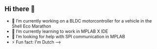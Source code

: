 ## Hi there 👋

- 🔭 I’m currently working on a BLDC motorcontroller for a vehicle in the Shell Eco Marathon
- 🌱 I’m currently learning to work in MPLAB X IDE
- 🤔 I’m looking for help with SPI communication in MPLAB
- ⚡ Fun fact: I'm Dutch
-->
